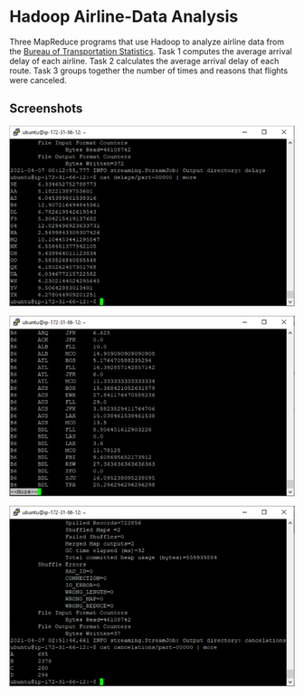 # Hadoop Airline-Data Analysis

Three MapReduce programs that use Hadoop to analyze airline data from the [Bureau of Transportation Statistics](https://www.transtats.bts.gov/DL_SelectFields.asp?gnoyr_VQ=FGJ&QO_fu146_anzr=b0-gvzr). Task 1 computes the average arrival delay of each airline. Task 2 calculates the average arrival delay of each route. Task 3 groups together the number of times and reasons that flights were canceled.

## Screenshots

![task1](https://github.com/awolffromspace/airline-analysis/blob/master/screenshots/task1.png?raw=true)

![task2](https://github.com/awolffromspace/airline-analysis/blob/master/screenshots/task2.png?raw=true)

![task3](https://github.com/awolffromspace/airline-analysis/blob/master/screenshots/task3.png?raw=true)
